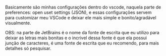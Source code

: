 Basicamente são minhas configurações dentro do vscode, naquela parte de preferences: open uset settings (JSON), e essas configurações servem para customizar meu VSCode e deixar ele mais simple e bonito/agradável visualmente. 

OBS: na parte de JetBrains é o nome da fonte de escrita que eu utilizo para deixar as letras mais bonitas e o incrivel dessa fonte é que ela possui junção de caracteres, é uma fonte de escrita que eu recomendo, para mais detalhes só pesquisar.
